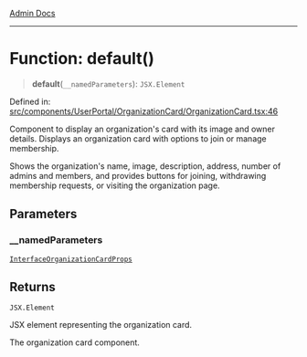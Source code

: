 [Admin Docs](/)

***

# Function: default()

> **default**(`__namedParameters`): `JSX.Element`

Defined in: [src/components/UserPortal/OrganizationCard/OrganizationCard.tsx:46](https://github.com/PalisadoesFoundation/talawa-admin/blob/main/src/components/UserPortal/OrganizationCard/OrganizationCard.tsx#L46)

Component to display an organization's card with its image and owner details.
Displays an organization card with options to join or manage membership.

Shows the organization's name, image, description, address, number of admins and members,
and provides buttons for joining, withdrawing membership requests, or visiting the organization page.

## Parameters

### \_\_namedParameters

[`InterfaceOrganizationCardProps`](../../../../../types/Organization/interface/interfaces/InterfaceOrganizationCardProps.md)

## Returns

`JSX.Element`

JSX element representing the organization card.

The organization card component.
